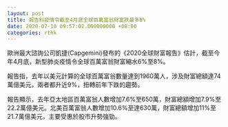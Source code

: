 ```yaml
---
layout: post
title: 報告料疫情令截至4月底全球百萬富翁財富跌最多8%
date: 2020-07-10 09:57:02.000000000 +08:00
categories: rthk
---
```


歐洲最大諮詢公司凱捷(Capgemini)發布的《2020全球財富報告》估計，截至今年4月底，新型肺炎疫情令全球百萬富翁財富縮水6%至8%。

報告指，去年以美元計算的全球百萬富翁數量達到1960萬人，涉及財富總額達74萬億美元，兩者都升近9%，扭轉前年下跌的趨勢。

報告顯示，去年亞太地區百萬富翁人數增加7.6%至650萬，財富總額增加7.9%至22.2萬億美元。北美百萬富翁人數增加10.6%至達630萬，財富總額增加11%至21.7萬億美元，主要受惠於股市升勢強勁。
